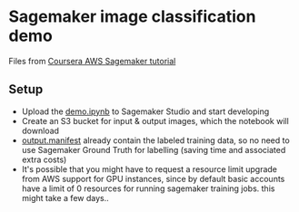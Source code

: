 # Sagemaker image classification demo

Files from [Coursera AWS Sagemaker tutorial](https://www.coursera.org/learn/aws-machine-learning/lecture/lfa8u/amazon-sagemaker-object-detection-on-images-labeled-with-ground-truth)

## Setup

- Upload the [demo.ipynb](demo.ipynb) to Sagemaker Studio and start developing
- Create an S3 bucket for input & output images, which the notebook will download
- [output.manifest](output.manifest) already contain the labeled training data, so no need to use Sagemaker Ground Truth for labelling (saving time and associated extra costs)
- It's possible that you might have to request a resource limit upgrade from AWS support for GPU instances, since by default basic accounts have a limit of 0 resources for running sagemaker training jobs. this might take a few days..
